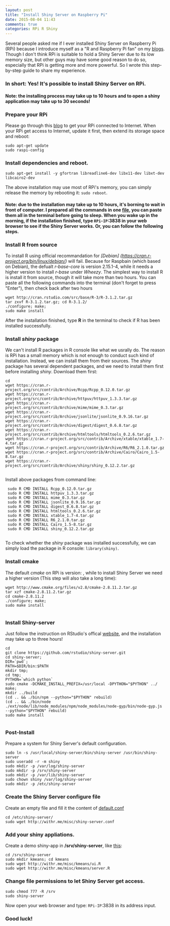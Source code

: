 ```yaml
---
layout: post
title: "Install Shiny Server on Raspberry Pi"
date: 2015-08-04 11:43
comments: true
categories: RPi R Shiny
---
```



Several people asked me if I ever installed Shiny Server on Raspberry Pi (RPi) because I introduce myself as a "R and Raspberry Pi fan" on my [blogs](http://withr.me/). Though I don't think RPi is suitable to hold a Shiny Server due to its low memory size, but other guys may have some good reason to do so, especially that RPi is getting more and more powerful. So I wrote this step-by-step guide to share my experience. 



### In short: **Yes!** It's possible to install Shiny Server on RPi. 

#### Note: the installing process may take up to 10 hours and to open a shiny application may take up to 30 seconds!

  
### Prepare your RPi
Please go through this [blog](http://withr.me/get-access-to-raspberry-pi-without-screen/) to get your RPi connected to Internet. When your RPi get access to Internet, update it first, then extend its storage space and reboot: 
  
```
sudo apt-get update
sudo raspi-config

```


### **Install dependencies and reboot**. 
  
```
sudo apt-get install -y gfortran libreadline6-dev libx11-dev libxt-dev libcairo2-dev
```
The above installation may use most of RPi's memory, you can simply release the memory by rebooting it: <code>sudo reboot</code>.
  
#### Note: due to the installation may take up to 10 hours, it's borning to wait in front of computer. I prepared all the commands in one [file](http://withr.me/misc/shiny-server-on-rpi.txt), you can paste them all in the terminal before going to sleep. When you wake up in the morning, if the installation finished, type  <code>RPi-IP</code>:3838 in your web browser to see if the Shiny Server works. Or, you can follow the following steps.  
  
### Install R from source
To install R using official recommandation for *[Debian] (https://cran.r-project.org/bin/linux/debian/)* will fail. Because for Raspbain (which based on Debian), the defualt *r-base-core* is version 2.15.1-4, while it needs a higher version to install *r-base* under *Wheezy*. The simplest way to install R is install it from source, though it will take more than two hours. You can paste all the following commands into the terminal (don't forget to press "Enter"), then check back after two hours
 
```
wget http://cran.rstudio.com/src/base/R-3/R-3.1.2.tar.gz 
tar zxvf R-3.1.2.tar.gz; cd R-3.1.2/ 
./configure; make; 
sudo make install

```
After the installation finished, type **R** in the terminal to check if R has been installed successfully.
 

  
### Install *shiny* package
We can't install R packages in R console like what we usrally do. The reason is RPi has a small memory which is not enough to conduct such kind of installation. Instead, we can install them from their sources. The *shiny* package has several dependent packages, and we need to install them first before installing *shiny*. Download them first: 
  
```
cd
wget https://cran.r-project.org/src/contrib/Archive/Rcpp/Rcpp_0.12.0.tar.gz
wget https://cran.r-project.org/src/contrib/Archive/httpuv/httpuv_1.3.3.tar.gz
wget https://cran.r-project.org/src/contrib/Archive/mime/mime_0.3.tar.gz
wget https://cran.r-project.org/src/contrib/Archive/jsonlite/jsonlite_0.9.16.tar.gz
wget https://cran.r-project.org/src/contrib/Archive/digest/digest_0.6.8.tar.gz
wget https://cran.r-project.org/src/contrib/Archive/htmltools/htmltools_0.2.6.tar.gz
wget https://cran.r-project.org/src/contrib/Archive/xtable/xtable_1.7-4.tar.gz
wget https://cran.r-project.org/src/contrib/Archive/R6/R6_2.1.0.tar.gz
wget https://cran.r-project.org/src/contrib/Archive/Cairo/Cairo_1.5-8.tar.gz
wget https://cran.r-project.org/src/contrib/Archive/shiny/shiny_0.12.2.tar.gz
 
```
  Install above packages from command line:
  
```
 sudo R CMD INSTALL Rcpp_0.12.0.tar.gz
 sudo R CMD INSTALL httpuv_1.3.3.tar.gz
 sudo R CMD INSTALL mime_0.3.tar.gz
 sudo R CMD INSTALL jsonlite_0.9.16.tar.gz
 sudo R CMD INSTALL digest_0.6.8.tar.gz
 sudo R CMD INSTALL htmltools_0.2.6.tar.gz
 sudo R CMD INSTALL xtable_1.7-4.tar.gz
 sudo R CMD INSTALL R6_2.1.0.tar.gz
 sudo R CMD INSTALL Cairo_1.5-8.tar.gz
 sudo R CMD INSTALL shiny_0.12.2.tar.gz 
  
```

To check whether the *shiny* package was installed successfully, we can simply load the package in R console: <code>library(shiny)</code>.

  
### Install cmake 

The default *cmake* on RPi is version: , while to install Shiny Server we need a higher version (This step will also take a long time):

```
wget http://www.cmake.org/files/v2.8/cmake-2.8.11.2.tar.gz
tar xzf cmake-2.8.11.2.tar.gz
cd cmake-2.8.11.2
./configure; make; 
sudo make install
 
```
  
### Install Shiny-server
Just follow the instruction on RStudio's offical [website](https://github.com/rstudio/shiny-server/wiki/Building-Shiny-Server-from-Source), and the installation may take up to three hours! 

```
cd
git clone https://github.com/rstudio/shiny-server.git
cd shiny-server; 
DIR=`pwd`; 
PATH=$DIR/bin:$PATH
mkdir tmp; 
cd tmp; 
PYTHON=`which python`
sudo cmake -DCMAKE_INSTALL_PREFIX=/usr/local -DPYTHON="$PYTHON" ../
make; 
mkdir ../build
(cd .. && ./bin/npm --python="$PYTHON" rebuild)
(cd .. && ./bin/node ./ext/node/lib/node_modules/npm/node_modules/node-gyp/bin/node-gyp.js --python="$PYTHON" rebuild)
sudo make install
 

```

### Post-Install
Prepare a system for Shiny Server's default configuration.

```
sudo ln -s /usr/local/shiny-server/bin/shiny-server /usr/bin/shiny-server
sudo useradd -r -m shiny
sudo mkdir -p /var/log/shiny-server
sudo mkdir -p /srv/shiny-server
sudo mkdir -p /var/lib/shiny-server
sudo chown shiny /var/log/shiny-server
sudo mkdir -p /etc/shiny-server

```


### Create the Shiny Server configure file

Create an empty file and fill it the content of [default.conf ](https://github.com/rstudio/shiny-server/blob/master/config/default.config)

```
cd /etc/shiny-server/
sudo wget http://withr.me/misc/shiny-server.conf

```

### Add your shiny appliations.
Create a demo shiny-app in **/srv/shiny-server**, like [this](http://shiny.rstudio.com/gallery/kmeans-example.html): 
  
```
cd /srv/shiny-server
sudo mkdir kmeans; cd kmeans
sudo wget http://withr.me/misc/kmeans/ui.R
sudo wget http://withr.me/misc/kmeans/server.R

```
### Change file permissions to let Shiny Server get access.


```
sudo chmod 777 -R /srv
sudo shiny-server

```

Now open your web browser and type: <code>RPi-IP</code>:3838 in its address input. 
### Good luck!
  
  
  
  
  
